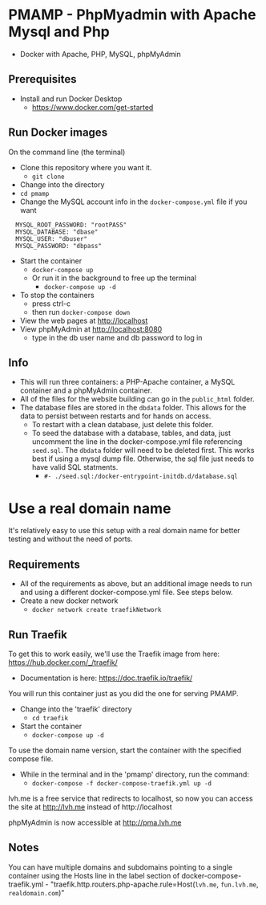 # PMAMP - PhpMyadmin with Apache Mysql and Php
- Docker with Apache, PHP, MySQL, phpMyAdmin

## Prerequisites
- Install and run Docker Desktop
  - [https://www.docker.com/get-started ](https://www.docker.com/get-started)

## Run Docker images
On the command line (the terminal)
- Clone this repository where you want it.
  - `git clone `
- Change into the directory
- `cd pmamp`
- Change the MySQL account info in the `docker-compose.yml` file if you want
 
```
  MYSQL_ROOT_PASSWORD: "rootPASS"
  MYSQL_DATABASE: "dbase"
  MYSQL_USER: "dbuser"
  MYSQL_PASSWORD: "dbpass"
```
- Start the container
  - `docker-compose up`
  - Or run it in the background to free up the terminal
    - `docker-compose up -d`
- To stop the containers
  - press ctrl-c
  - then run `docker-compose down`
- View the web pages at [http://localhost ](http://localhost)
- View phpMyAdmin at [http://localhost:8080 ](http://localhost:8080)
  - type in the db user name and db password to log in

## Info 
- This will run three containers: a PHP-Apache container, a MySQL container and
a phpMyAdmin container.
- All of the files for the website building can go in the `public_html` folder.
- The database files are stored in the `dbdata` folder. This allows for the
  data to persist between restarts and for hands on access.
  - To restart with a clean database, just delete this folder.
  - To seed the database with a database, tables, and data, just uncomment the
    line in the docker-compose.yml file referencing `seed.sql`. The `dbdata`
    folder will need to be deleted first. This works best if using a mysql dump
    file. Otherwise, the sql file just needs to have valid SQL statments.
    - `#- ./seed.sql:/docker-entrypoint-initdb.d/database.sql`


# Use a real domain name
It's relatively easy to use this setup with a real domain name for better
testing and without the need of ports.

## Requirements
- All of the requirements as above, but an additional image needs to run and
  using a different docker-compose.yml file. See steps below.
- Create a new docker network
  - `docker network create traefikNetwork`

## Run Traefik
To get this to work easily, we'll use the Traefik image from here: https://hub.docker.com/_/traefik/
- Documentation is here: https://doc.traefik.io/traefik/

You will run this container just as you did the one for serving PMAMP.
- Change into the 'traefik' directory
  - `cd traefik`
- Start the container
  - `docker-compose up -d`

To use the domain name version, start the container with the specified compose
file.
- While in the terminal and in the 'pmamp' directory, run the command:
  - `docker-compose -f docker-compose-traefik.yml up -d`

lvh.me is a free service that redirects to localhost, so now you can access the
site at http://lvh.me instead of http://localhost

phpMyAdmin is now accessible at http://pma.lvh.me

## Notes
You can have multiple domains and subdomains pointing to a single container
using the Hosts line in the label section of docker-compose-traefik.yml
    - "traefik.http.routers.php-apache.rule=Host(`lvh.me`, `fun.lvh.me`, `realdomain.com`)"

